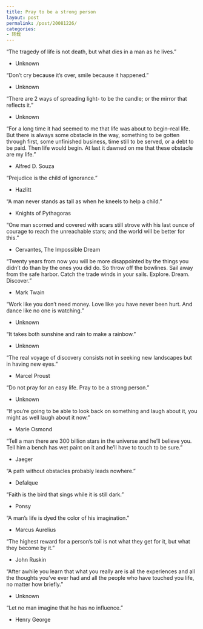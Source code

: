 ```yaml
---
title: Pray to be a strong person
layout: post
permalink: /post/20081226/
categories:
- 转载
---
```


“The tragedy of life is not death, but what dies in a man as he lives.”
- Unknown

“Don’t cry because it’s over, smile because it happened.”
- Unknown

“There are 2 ways of spreading light- to be the candle; or the mirror that reflects it.”
- Unknown

“For a long time it had seemed to me that life was about to begin–real life. But there is always some obstacle in the way, something to be gotten through first, some unfinished business, time still to be served, or a debt to be paid. Then life would begin.
At last it dawned on me that these obstacle are my life.”
- Alfred D. Souza

“Prejudice is the child of ignorance.”
- Hazlitt

“A man never stands as tall as when he kneels to help a child.”
- Knights of Pythagoras

“One man scorned and covered with scars still strove with his last ounce of courage to reach the unreachable stars; and the world will be better for this.”
- Cervantes, The Impossible Dream

“Twenty years from now you will be more disappointed by the things you didn’t do than by the ones you did do. So throw off the bowlines. Sail away from the safe harbor. Catch the trade winds in your sails. Explore. Dream. Discover.”
- Mark Twain

“Work like you don’t need money.
Love like you have never been hurt.
And dance like no one is watching.”
- Unknown

“It takes both sunshine and rain to make a rainbow.”
- Unknown

“The real voyage of discovery consists not in seeking new landscapes but in having new eyes.”
- Marcel Proust

“Do not pray for an easy life. Pray to be a strong person.”
- Unknown

“If you’re going to be able to look back on something and laugh about it, you might as well laugh about it now.”
- Marie Osmond

“Tell a man there are 300 billion stars in the universe and he’ll believe you.
Tell him a bench has wet paint on it and he’ll have to touch to be sure.”
- Jaeger

“A path without obstacles probably leads nowhere.”
- Defalque

“Faith is the bird that sings while it is still dark.”
- Ponsy

“A man’s life is dyed the color of his imagination.”
- Marcus Aurelius

“The highest reward for a person’s toil is not what they get for it, but what they become by it.”
- John Ruskin

“After awhile you learn that what you really are is all the experiences and all the thoughts you’ve ever had and all the people who have touched you life, no matter how briefly.”
- Unknown

“Let no man imagine that he has no influence.”
- Henry George
